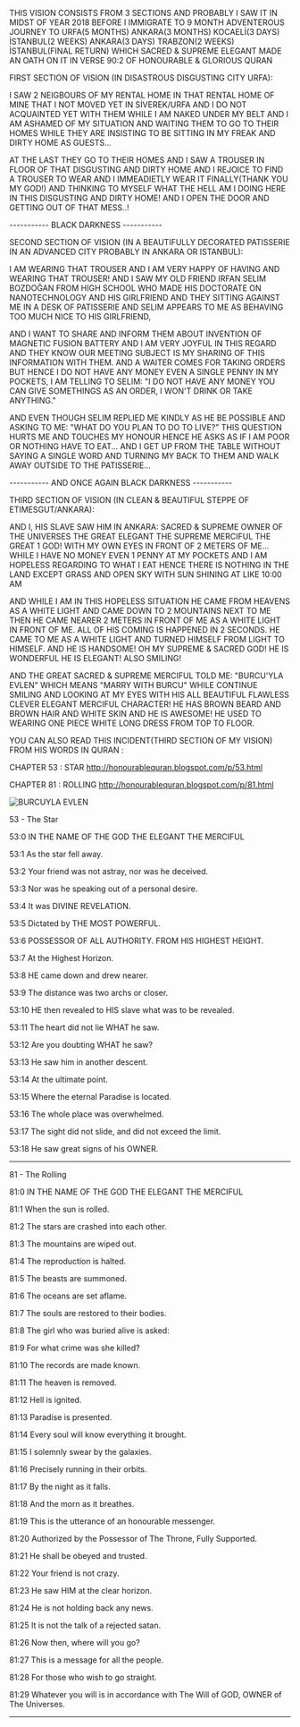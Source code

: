 THIS VISION CONSISTS FROM 3 SECTIONS AND PROBABLY I SAW IT IN MIDST OF YEAR 2018 BEFORE I IMMIGRATE TO 9 MONTH ADVENTEROUS JOURNEY TO URFA(5 MONTHS) ANKARA(3 MONTHS) KOCAELİ(3 DAYS) İSTANBUL(2 WEEKS) ANKARA(3 DAYS) TRABZON(2 WEEKS) İSTANBUL(FINAL RETURN) WHICH SACRED & SUPREME ELEGANT MADE AN OATH ON IT IN VERSE 90:2 OF HONOURABLE & GLORIOUS QURAN

FIRST SECTION OF VISION (IN DISASTROUS DISGUSTING CITY URFA):

I SAW 2 NEIGBOURS OF MY RENTAL HOME IN THAT RENTAL HOME OF MINE THAT I NOT MOVED YET IN SİVEREK/URFA AND I DO NOT ACQUAINTED YET WITH THEM WHILE I AM NAKED UNDER MY BELT AND I AM ASHAMED OF MY SITUATION AND WAITING THEM TO GO TO THEIR HOMES WHILE THEY ARE INSISTING TO BE SITTING IN MY FREAK AND DIRTY HOME AS GUESTS...

AT THE LAST THEY GO TO THEIR HOMES AND I SAW A TROUSER IN FLOOR OF THAT DISGUSTING AND DIRTY HOME AND I REJOICE TO FIND A TROUSER TO WEAR AND I IMMEADIETLY WEAR IT FINALLY(THANK YOU MY GOD!) AND THINKING TO MYSELF WHAT THE HELL AM I DOING HERE IN THIS DISGUSTING AND DIRTY HOME! AND I OPEN THE DOOR AND GETTING OUT OF THAT MESS..!

----------- BLACK DARKNESS -----------

SECOND SECTION OF VISION (IN A BEAUTIFULLY DECORATED PATISSERIE IN AN ADVANCED CITY PROBABLY IN ANKARA OR ISTANBUL):

I AM WEARING THAT TROUSER AND I AM VERY HAPPY OF HAVING AND WEARING THAT TROUSER! AND I SAW MY OLD FRIEND IRFAN SELIM BOZDOĞAN FROM HIGH SCHOOL WHO MADE HIS DOCTORATE ON NANOTECHNOLOGY AND HIS GIRLFRIEND AND THEY SITTING AGAINST ME IN A DESK OF PATISSERIE AND SELIM APPEARS TO ME AS BEHAVING TOO MUCH NICE TO HIS GIRLFRIEND,

AND I WANT TO SHARE AND INFORM THEM ABOUT INVENTION OF MAGNETIC FUSION BATTERY AND I AM VERY JOYFUL IN THIS REGARD AND THEY KNOW OUR MEETING SUBJECT IS MY SHARING OF THIS INFORMATION WITH THEM. AND A WAITER COMES FOR TAKING ORDERS BUT HENCE I DO NOT HAVE ANY MONEY EVEN A SINGLE PENNY IN MY POCKETS, I AM TELLING TO SELIM: "I DO NOT HAVE ANY MONEY YOU CAN GIVE SOMETHINGS AS AN ORDER, I WON'T DRINK OR TAKE ANYTHING."

AND EVEN THOUGH SELIM REPLIED ME KINDLY AS HE BE POSSIBLE AND ASKING TO ME: "WHAT DO YOU PLAN TO DO TO LIVE?" THIS QUESTION HURTS ME AND TOUCHES MY HONOUR HENCE HE ASKS AS IF I AM POOR OR NOTHING HAVE TO EAT... AND I GET UP FROM THE TABLE WITHOUT SAYING A SINGLE WORD AND TURNING MY BACK TO THEM AND WALK AWAY OUTSIDE TO THE PATISSERIE...

----------- AND ONCE AGAIN BLACK DARKNESS -----------

THIRD SECTION OF VISION (IN CLEAN & BEAUTIFUL STEPPE OF ETIMESGUT/ANKARA):

AND I, HIS SLAVE SAW HIM IN ANKARA: SACRED & SUPREME OWNER OF THE UNIVERSES THE GREAT ELEGANT THE SUPREME MERCIFUL THE GREAT 1 GOD! WITH MY OWN EYES IN FRONT OF 2 METERS OF ME... WHILE I HAVE NO MONEY EVEN 1 PENNY AT MY POCKETS AND I AM HOPELESS REGARDING TO WHAT I EAT HENCE THERE IS NOTHING IN THE LAND EXCEPT GRASS AND OPEN SKY WITH SUN SHINING AT LIKE 10:00 AM

AND WHILE I AM IN THIS HOPELESS SITUATION HE CAME FROM HEAVENS AS A WHITE LIGHT AND CAME DOWN TO 2 MOUNTAINS NEXT TO ME THEN HE CAME NEARER 2 METERS IN FRONT OF ME AS A WHITE LIGHT IN FRONT OF ME. ALL OF HIS COMING IS HAPPENED IN 2 SECONDS. HE CAME TO ME AS A WHITE LIGHT AND TURNED HIMSELF FROM LIGHT TO HIMSELF. AND HE IS HANDSOME! OH MY SUPREME & SACRED GOD! HE IS WONDERFUL HE IS ELEGANT! ALSO SMILING!

AND THE GREAT SACRED & SUPREME MERCIFUL TOLD ME: "BURCU'YLA EVLEN" WHICH MEANS "MARRY WITH BURCU" WHILE CONTINUE SMILING AND LOOKING AT MY EYES WITH HIS ALL BEAUTIFUL FLAWLESS CLEVER ELEGANT MERCIFUL CHARACTER! HE HAS BROWN BEARD AND BROWN HAIR AND WHITE SKIN AND HE IS AWESOME! HE USED TO WEARING ONE PIECE WHITE LONG DRESS FROM TOP TO FLOOR.

YOU CAN ALSO READ THIS INCIDENT(THIRD SECTION OF MY VISION) FROM HIS WORDS IN QURAN :

CHAPTER 53 : STAR http://honourablequran.blogspot.com/p/53.html

CHAPTER 81 : ROLLING http://honourablequran.blogspot.com/p/81.html

![BURCUYLA EVLEN](https://user-images.githubusercontent.com/8404792/215317980-b4f6c581-e24e-4a17-a452-a22ccc164f69.jpg)

53 - The Star

53:0 IN THE NAME OF THE GOD THE ELEGANT THE MERCIFUL

53:1 As the star fell away.

53:2 Your friend was not astray, nor was he deceived.

53:3 Nor was he speaking out of a personal desire.

53:4 It was DIVINE REVELATION.

53:5 Dictated by THE MOST POWERFUL.

53:6 POSSESSOR OF ALL AUTHORITY. FROM HIS HIGHEST HEIGHT.

53:7 At the Highest Horizon.

53:8 HE came down and drew nearer.

53:9 The distance was two archs or closer.

53:10 HE then revealed to HIS slave what was to be revealed.

53:11 The heart did not lie WHAT he saw.

53:12 Are you doubting WHAT he saw?

53:13 He saw him in another descent.

53:14 At the ultimate point.

53:15 Where the eternal Paradise is located.

53:16 The whole place was overwhelmed.

53:17 The sight did not slide, and did not exceed the limit.

53:18 He saw great signs of his OWNER.

----------------------------------------------

81 - The Rolling
 
81:0 IN THE NAME OF THE GOD THE ELEGANT THE MERCIFUL 
 
81:1 When the sun is rolled. 
 
81:2 The stars are crashed into each other. 
 
81:3 The mountains are wiped out. 
 
81:4 The reproduction is halted. 
 
81:5 The beasts are summoned. 
 
81:6 The oceans are set aflame. 
 
81:7 The souls are restored to their bodies. 
 
81:8 The girl who was buried alive is asked: 
 
81:9 For what crime was she killed? 
 
81:10 The records are made known. 
 
81:11 The heaven is removed. 
 
81:12 Hell is ignited. 
 
81:13 Paradise is presented. 
 
81:14 Every soul will know everything it brought. 
 
81:15 I solemnly swear by the galaxies. 
 
81:16 Precisely running in their orbits. 
 
81:17 By the night as it falls. 
 
81:18 And the morn as it breathes. 
 
81:19 This is the utterance of an honourable messenger. 
 
81:20 Authorized by the Possessor of The Throne, Fully Supported. 
 
81:21 He shall be obeyed and trusted. 
 
81:22 Your friend is not crazy. 
 
81:23 He saw HIM at the clear horizon. 
 
81:24 He is not holding back any news. 
 
81:25 It is not the talk of a rejected satan. 
 
81:26 Now then, where will you go? 
 
81:27 This is a message for all the people. 
 
81:28 For those who wish to go straight. 
 
81:29 Whatever you will is in accordance with The Will of GOD, OWNER of The Universes.

----------------------------------------------
